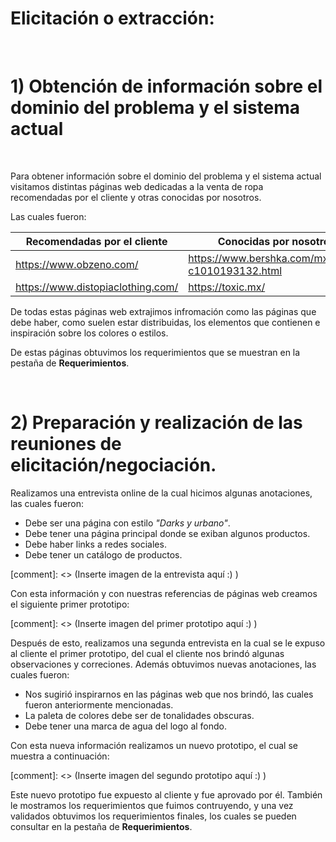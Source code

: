 # Elicitación o extracción:
<br>

# 1) Obtención de información sobre el dominio del problema y el sistema actual
<br>

Para obtener información sobre el dominio del problema y el sistema actual visitamos distintas páginas web dedicadas a la venta de ropa recomendadas por el cliente y otras conocidas por nosotros. 

Las cuales fueron:

| Recomendadas por el cliente | Conocidas por nosotros |
|-----------------------------|------------------------|
|<a href="https://www.obzeno.com/" target="_blank">https://www.obzeno.com/</a>| <a href="https://www.bershka.com/mx/mujer-c1010193132.html" target="_blank">https://www.bershka.com/mx/mujer-c1010193132.html</a>           |
|<a href="https://www.distopiaclothing.com/" target="_blank">https://www.distopiaclothing.com/</a>| <a href="https://toxic.mx/" target="_blank">https://toxic.mx/</a>               |  

De todas estas páginas web extrajimos infromación como las páginas que debe haber, como suelen estar distribuidas, los elementos que contienen e inspiración sobre los colores o estilos.

De estas páginas obtuvimos los requerimientos que se muestran en la pestaña de **Requerimientos**.

<br>

# 2) Preparación y realización de las reuniones de elicitación/negociación.

Realizamos una entrevista online de la cual hicimos algunas anotaciones, las cuales fueron:

* Debe ser una página con estilo *"Darks y urbano"*. 
* Debe tener una página principal donde se exiban algunos productos.
* Debe haber links a redes sociales.
* Debe tener un catálogo de productos.

[comment]: <> (Inserte imagen de la entrevista aquí :) )

Con esta información y con nuestras referencias de páginas web creamos el siguiente primer prototipo:

[comment]: <> (Inserte imagen del primer prototipo aquí :) )

Después de esto, realizamos una segunda entrevista en la cual se le expuso al cliente el primer prototipo, del cual el cliente nos brindó algunas observaciones y correciones. Además obtuvimos nuevas anotaciones, las cuales fueron:

* Nos sugirió inspirarnos en las páginas web que nos brindó, las cuales fueron anteriormente mencionadas. 
* La paleta de colores debe ser de tonalidades obscuras.
* Debe tener una marca de agua del logo al fondo.

Con esta nueva información realizamos un nuevo prototipo, el cual se muestra a continuación:

[comment]: <> (Inserte imagen del segundo prototipo aquí :) )

Este nuevo prototipo fue expuesto al cliente y fue aprovado por él. También le mostramos los requerimientos que fuimos contruyendo, y una vez validados obtuvimos los requerimientos finales, los cuales se pueden consultar en la pestaña de **Requerimientos**.

